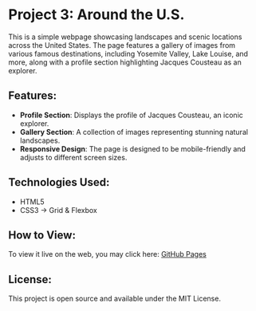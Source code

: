 # Project 3: Around the U.S.

This is a simple webpage showcasing landscapes and scenic locations across the United States. The page features a gallery of images from various famous destinations, including Yosemite Valley, Lake Louise, and more, along with a profile section highlighting Jacques Cousteau as an explorer.

## Features:

- **Profile Section**: Displays the profile of Jacques Cousteau, an iconic explorer.
- **Gallery Section**: A collection of images representing stunning natural landscapes.
- **Responsive Design**: The page is designed to be mobile-friendly and adjusts to different screen sizes.

## Technologies Used:

- HTML5
- CSS3 -> Grid & Flexbox

## How to View:

To view it live on the web, you may click here: [GitHub Pages](https://lidor-cohen.github.io/se_project_aroundtheus/)

## License:

This project is open source and available under the MIT License.
